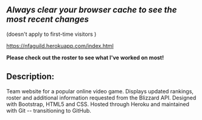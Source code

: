 
## *Always clear your browser cache to see the most recent changes* 
(doesn't apply to first-time visitors )

https://nfaguild.herokuapp.com/index.html

__Please check out the roster to see what I've worked on most!__

## Description:
  Team website for a popular online video game. 
  Displays updated rankings, roster and additional information requested from the Blizzard API. 
  Designed with Bootstrap, HTML5 and CSS. 
  Hosted through Heroku and maintained with Git -- transitioning to GitHub.
  
  

